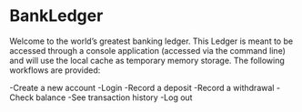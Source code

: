 # BankLedger

Welcome to the world’s greatest banking ledger. This Ledger is meant to be accessed through a console application (accessed via the command line) and will use the local cache as temporary memory storage. The following workflows are provided: 

-Create a new account
-Login
-Record a deposit
-Record a withdrawal
-Check balance
-See transaction history
-Log out
